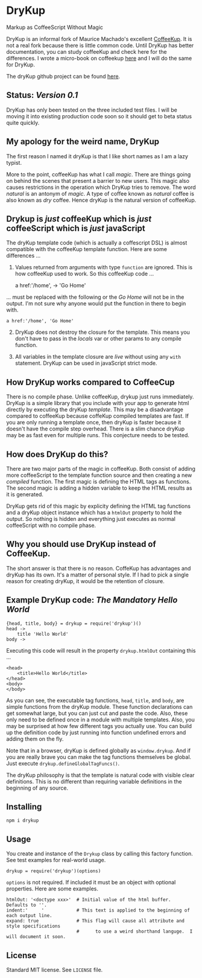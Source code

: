 # DryKup
Markup as CoffeeScript Without Magic

DryKup is an informal fork of Maurice Machado's excellent [CoffeeKup](https://github.com/mauricemach/coffeekup).  It is not a real fork because there is little common code. Until DryKup has better documentation, you can study coffeeKup and check here for the differences.  I wrote a micro-book on coffeekup [here](https://github.com/mark-hahn/coffeekup-intro) and I will do the same for DryKup.

The dryKup github project can be found [here](https://github.com/mark-hahn/drykup).

## Status: *Version 0.1*

DryKup has only been tested on the three included test files.  I will be moving it into existing production code soon so it should get to beta status quite quickly.

## My apology for the weird name, DryKup

The first reason I named it dryKup is that I like short names as I am a lazy typist.  

More to the point, coffeeKup has what I call *magic*. There are things going on behind the scenes that present a barrier to new users.  This magic also causes restrictions in the operation which DryKup tries to remove.  The word *natural* is an antonym of *magic*.  A type of coffee known as *natural* coffee is also known as *dry* coffee. Hence dryKup is the natural version of coffeeKup.

## Drykup is *just* coffeeKup which is *just* coffeeScript which is *just* javaScript

The dryKup template code (which is actually a coffescript DSL) is almost compatible with the coffeeKup template function. Here are some differences ...
 
1) Values returned from arguments with type `function` are ignored.  This is how coffeeKup used to work.  So this coffeeKup code ...

    a href:'/home', -> 'Go Home'
    
... must be replaced with the following or the *Go Home* will not be in the output. I'm not sure why anyone would put the function in there to begin with.

	a href:'/home', 'Go Home'
 
2) DryKup does not destroy the closure for the template.  This means you don't have to pass in the *locals* var or other params to any compile function.

3) All variables in the template closure are *live* without using any `with` statement. DryKup can be used in javaScript strict mode.

## How DryKup works compared to CoffeeCup

There is no compile phase.  Unlike coffeeKup, drykup just runs immediately.  DryKup is a simple library that you include with your app to generate html directly by executing the dryKup *template*.  This may be a disadvantage compared to coffeeKup because coffeKup compiled templates are fast.  If you are only running a template once, then dryKup is faster because it doesn't have the compile step overhead.  There is a slim chance dryKup may be as fast even for multiple runs.  This conjecture needs to be tested.



## How does DryKup do this?

There are two major parts of the magic in coffeeKup.  Both consist of adding more coffeeScript to the template function source and then creating a new *compiled* function. The first magic is defining the HTML tags as functions.  The second magic is adding a hidden variable to keep the HTML results as it is generated.

DryKup gets rid of this magic by explicity defining the HTML tag functions and a dryKup object instance which has a `htmlOut` property to hold the output.  So nothing is hidden and everything just executes as normal coffeeScript with no compile phase.

## Why you should use DryKup instead of CoffeeKup.

The short answer is that there is no reason.  CoffeKup has advantages and dryKup has its own. It's a matter of personal style.  If I had to pick a single reason for creating dryKup, it would be the retention of closure.

## Example DryKup code: *The Mandatory Hello World*

	{head, title, body} = drykup = require('drykup')()
	head ->                     
		title 'Hello World'
	body ->

Executing this code will result in the property `drykup.htmlOut` containing this ...

	<head>
		<title>Hello World</title>
	</head>
	<body>
	</body>

As you can see, the executable tag functions, `head`, `title`, and `body`, are simple functions from the dryKup module. These function declarations can get somewhat large, but you can just cut and paste the code.  Also, these only need to be defined once in a module with multiple templates.  Also, you may be surprised at how few different tags you actually use.  You can build up the definition code by just running into function undefined errors and adding them on the fly.

Note that in a browser, dryKup is defined globally as `window.drykup`. And if you are really 
brave you can make the tag functions themselves be global.  Just execute `drykup.defineGlobalTagFuncs()`.

The dryKup philosophy is that the template is natural code with visible clear definitions.  This is no different than requiring variable definitions in the beginning of any source.

## Installing

	npm i drykup

## Usage

You create and instance of the `Drykup` class by calling this factory function.  See test examples for real-world usage.
 
    drykup = require('drykup')(options)
    
`options` is not required.  If included it must be an object with optional properties.  Here are 
some examples.

    htmlOut: '<doctype xxx>'  # Initial value of the html buffer.  Defaults to ''.
    indent:'     '            # This text is applied to the beginning of each output line.
    expand: true              # This flag will cause all attribute and style specifications
                              #      to use a weird shorthand languge.  I will document it soon.

## License

Standard MIT license.  See `LICENSE` file.
